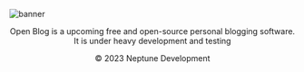 ![banner](https://user-images.githubusercontent.com/77274581/226105884-c7b73339-767d-41be-960b-0a3695386023.PNG)
<p align=center>Open Blog is a upcoming free and open-source personal blogging software. It is under heavy development and testing</p>

<p align=center>© 2023 Neptune Development</p>
